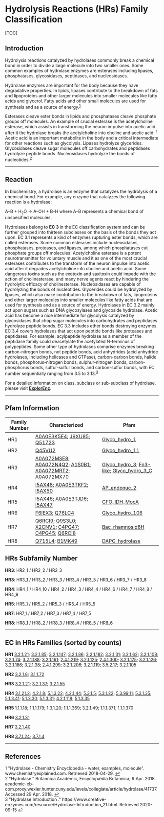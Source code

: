 # Hydrolysis Reactions (HRs) Family Classification

[TOC]

## Introduction

Hydrolysis reactions catalyzed by hydrolases commonly break a chemical bond in order to divide a large molecule into two smaller ones. Some common examples of hydrolase enzymes are esterases including lipases, phosphatases, glycosidases, peptidases, and nucleosidases.

Hydrolase enzymes are important for the body because they have degradative properties. In lipids, lipases contribute to the breakdown of fats and lipoproteins and other larger molecules into smaller molecules like fatty acids and glycerol. Fatty acids and other small molecules are used for synthesis and as a source of energy.<sup class="md-footnote"><a href="#dfref-footnote-1" name="ref-footnote-1">1</a></sup> 

Esterases cleave ester bonds in lipids and phosphatases cleave phosphate groups off molecules. An example of crucial esterase is the acetylcholine esterase, which assists in transforming the neuron impulse into acetic acid after it the hydrolase breaks the acetylcholine into choline and acetic acid. <sup class="md-footnote"><a href="#dfref-footnote-1" name="ref-footnote-1">1</a></sup> Acetic acid is an important metabolite in the body and a critical intermediate for other reactions such as glycolysis. Lipases hydrolyze glycerides. Glycosidases cleave sugar molecules off carbohydrates and peptidases hydrolyze peptide bonds. Nucleosidases hydrolyze the bonds of nucleotides.<sup class="md-footnote"><a href="#dfref-footnote-2" name="ref-footnote-2">2</a></sup>

---

## Reaction

In biochemistry, a hydrolase is an enzyme that catalyzes the hydrolysis of a chemical bond. For example, any enzyme that catalyzes the following reaction is a hydrolase:

A–B + H<sub>2</sub>O → A–OH + B–H
where A–B represents a chemical bond of unspecified molecules.

Hydrolases belong to **EC 3** in the EC classification system and can be further grouped into thirteen subclasses on the basis of the bonds they act upon. EC 3.1 represents a kind of enzymes rupturing ester bonds, which are called esterases. Some common esterases include nucleosidases, phosphatases, proteases, and lipases, among which phosphatases cut phosphate groups off molecules. Acetylcholine esterase is a potent neurotransmitter for voluntary muscle and it as one of the most crucial esterases contributes to the transform of the neuron impulse into acetic acid after it degrades acetylcholine into choline and acetic acid. Some dangerous toxins such as the exotoxin and saxitoxin could impede with the action of cholinesterase, and many nerve agents react by hindering the hydrolytic efficacy of cholinesterase. Nucleosidases are capable of hydrolyzing the bonds of nucleotides. Glycerides could be hydrolyzed by lipases, which also make contribution to the breakdown of fats, lipoproteins and other larger molecules into smaller molecules like fatty acids that are used for synthesis and as a source of energy. Hydrolases in EC 3.2 mainly act upon sugars such as DNA glycosylases and glycoside hydrolase. Acetic acid has become a nice intermediate for glycolysis catalyzed by glycosidases that chop sugar molecules into carbohydrates and peptidases hydrolyze peptide bonds. EC 3.3 includes ether bonds destroying enzymes. EC 3.4 covers hydrolases that act upon peptide bonds like proteases and peptidases. For example, acylpeptide hydrolase as a member of the peptidase family could deacetylate the acetylated N-terminus of polypeptides. Some other type of hydrolases comprise enzymes breaking carbon-nitrogen bonds, not peptide bonds, acid anhydrides (acid anhydride hydrolases, including helicases and GTPase), carbon-carbon bonds, halide bonds, phosphorus-nitrogen bonds, sulphur-nitrogen bonds, carbon-phosphorus bonds, sulfur-sulfur bonds, and carbon-sulfur bonds, with EC number sequentially ranging from 3.5 to 3.13.<sup class="md-footnote"><a href="#dfref-footnote-3" name="ref-footnote-3">3</a></sup>

For a detailed  information on class, subclass or sub-subclass of hydrolase, please visit [**ExplorEnz**](https://www.enzyme-database.org/class.php).

---

## Pfam Information

| Family Number | Characterized                                                | Pfam                                                         |
| ------------- | ------------------------------------------------------------ | ------------------------------------------------------------ |
| HR1           | [A0A0E3K5E4](https://www.uniprot.org/uniprot/A0A0E3K5E4); [J9XU85](https://www.uniprot.org/uniprot/J9XU85); [Q51723](https://www.uniprot.org/uniprot/Q51723) | [Glyco_hydro_1](https://pfam.xfam.org/family/Glyco_hydro_1)  |
| HR2           | [Q45VU2](https://www.uniprot.org/uniprot/Q45VU2)             | [Glyco_hydro_11](https://pfam.xfam.org/family/Glyco_hydro_11) |
| HR3           | [A0A072MSE8](https://www.uniprot.org/uniprot/A0A072MSE8); [A0A072N4Q2](https://www.uniprot.org/uniprot/A0A072N4Q2); [A1S0B1](https://www.uniprot.org/uniprot/A1S0B1); [A0A072MRT2](https://www.uniprot.org/uniprot/A0A072MRT2); [A0A072MX70](https://www.uniprot.org/uniprot/A0A072MX70) | [Glyco_hydro_3](https://pfam.xfam.org/family/Glyco_hydro_3); [Fn3-like](https://pfam.xfam.org/family/Fn3-like); [Glyco_hydro_3_C](https://pfam.xfam.org/family/Glyco_hydro_3_C) |
| HR4           | [I5AX48](https://www.uniprot.org/uniprot/I5AX48); [A0A0E3TKF2](https://www.uniprot.org/uniprot/A0A0E3TKF2); [I5AX50](https://www.uniprot.org/uniprot/I5AX50) | [AP_endonuc_2](https://pfam.xfam.org/family/AP_endonuc_2)    |
| HR5           | [I5AX46](https://www.uniprot.org/uniprot/I5AX46); [A0A0E3TJD6](https://www.uniprot.org/uniprot/A0A0E3TJD6); [I5AX47](https://www.uniprot.org/uniprot/I5AX47) | [GFO_IDH_MocA](https://pfam.xfam.org/family/GFO_IDH_MocA)    |
| HR6           | [F6IEX3](https://www.uniprot.org/uniprot/F6IEX3); [Q76LC4](https://www.uniprot.org/uniprot/Q76LC4) | [Glyco_hydro_106](https://pfam.xfam.org/family/Glyco_hydro_106) |
| HR7           | [Q6RCI9](https://www.uniprot.org/uniprot/Q6RCI9); [Q9S3L0](https://www.uniprot.org/uniprot/Q9S3L0); [X2CNV1](https://www.uniprot.org/uniprot/X2CNV1); [C4PG47](https://www.uniprot.org/uniprot/C4PG47); [C4PG45](https://www.uniprot.org/uniprot/C4PG45); [Q6RCI8](https://www.uniprot.org/uniprot/Q6RCI8) | [Bac_rhamnosid6H](https://pfam.xfam.org/family/Bac_rhamnosid6H) |
| HR8           | [Q715L4](https://www.uniprot.org/uniprot/Q715L4); [B1MK49](https://www.uniprot.org/uniprot/B1MK49) | [DAPG_hydrolase](https://pfam.xfam.org/family/DAPG_hydrolase) |

## HRs Subfamily Number

**HR3**: HR2_1 / HR2_2 / HR2_3

**HR3**: HR3_1 / HR3_2 / HR3_3 / HR3_4 / HR3_5 / HR3_6 / HR3_7 / HR3_8

**HR4**: HR4_1 / HR4_10 / HR4_2 / HR4_3 / HR4_4 / HR4_6 / HR4_7 / HR4_8 / HR4_9

**HR5**: HR5_1 / HR5_2 / HR5_3 / HR5_4 / HR5_5

**HR7**: HR7_1 / HR7_2 / HR7_3 / HR7_4 / HR7_5

**HR8**: HR8_1 / HR8_2 / HR8_3 / HR8_4 / HR8_5 / HR8_6

---

## EC in HRs Families (sorted by counts)

**HR1**
[3.2.1.21](https://www.brenda-enzymes.org/enzyme.php?ecno=3.2.1.21); [3.2.1.85](https://www.brenda-enzymes.org/enzyme.php?ecno=3.2.1.85); [3.2.1.147](https://www.brenda-enzymes.org/enzyme.php?ecno=3.2.1.147); [3.2.1.86](https://www.brenda-enzymes.org/enzyme.php?ecno=3.2.1.86); [3.2.1.182](https://www.brenda-enzymes.org/enzyme.php?ecno=3.2.1.182); [3.2.1.31](https://www.brenda-enzymes.org/enzyme.php?ecno=3.2.1.31); [3.2.1.62](https://www.brenda-enzymes.org/enzyme.php?ecno=3.2.1.62); [3.2.1.108](https://www.brenda-enzymes.org/enzyme.php?ecno=3.2.1.108); [3.2.1.74](https://www.brenda-enzymes.org/enzyme.php?ecno=3.2.1.74); [3.2.1.188](https://www.brenda-enzymes.org/enzyme.php?ecno=3.2.1.188); [3.2.1.161](https://www.brenda-enzymes.org/enzyme.php?ecno=3.2.1.161); [2.4.1.219](https://www.brenda-enzymes.org/enzyme.php?ecno=2.4.1.219); [3.2.1.125](https://www.brenda-enzymes.org/enzyme.php?ecno=3.2.1.125); [2.4.1.300](https://www.brenda-enzymes.org/enzyme.php?ecno=2.4.1.300); [3.2.1.175](https://www.brenda-enzymes.org/enzyme.php?ecno=3.2.1.175); [3.2.1.126](https://www.brenda-enzymes.org/enzyme.php?ecno=3.2.1.126); [3.2.1.186](https://www.brenda-enzymes.org/enzyme.php?ecno=3.2.1.186); [3.2.1.38](https://www.brenda-enzymes.org/enzyme.php?ecno=3.2.1.38); [2.4.1.299](https://www.brenda-enzymes.org/enzyme.php?ecno=2.4.1.299); [3.2.1.206](https://www.brenda-enzymes.org/enzyme.php?ecno=3.2.1.206); [3.2.1.119](https://www.brenda-enzymes.org/enzyme.php?ecno=3.2.1.119); [3.5.2.17](https://www.brenda-enzymes.org/enzyme.php?ecno=3.5.2.17); [3.2.1.105](https://www.brenda-enzymes.org/enzyme.php?ecno=3.2.1.105)

**HR2**
[3.2.1.8](https://www.brenda-enzymes.org/enzyme.php?ecno=3.2.1.8); [3.1.1.72](https://www.brenda-enzymes.org/enzyme.php?ecno=3.1.1.72)

**HR3**
[3.2.1.21](https://www.brenda-enzymes.org/enzyme.php?ecno=3.2.1.21); [3.2.1.37](https://www.brenda-enzymes.org/enzyme.php?ecno=3.2.1.37); [3.2.1.55](https://www.brenda-enzymes.org/enzyme.php?ecno=3.2.1.55)

**HR4**
[3.1.21.2](https://www.brenda-enzymes.org/enzyme.php?ecno=3.1.21.2); [4.2.1.8](https://www.brenda-enzymes.org/enzyme.php?ecno=4.2.1.8); [5.1.3.22](https://www.brenda-enzymes.org/enzyme.php?ecno=5.1.3.22); [4.2.1.44](https://www.brenda-enzymes.org/enzyme.php?ecno=4.2.1.44); [5.3.1.5](https://www.brenda-enzymes.org/enzyme.php?ecno=5.3.1.5); [5.3.1.22](https://www.brenda-enzymes.org/enzyme.php?ecno=5.3.1.22); [5.3.99.11](https://www.brenda-enzymes.org/enzyme.php?ecno=5.3.99.11); [5.3.1.35](https://www.brenda-enzymes.org/enzyme.php?ecno=5.3.1.35); [5.1.3.41](https://www.brenda-enzymes.org/enzyme.php?ecno=5.1.3.41); [5.1.3.30](https://www.brenda-enzymes.org/enzyme.php?ecno=5.1.3.30); [5.1.3.31](https://www.brenda-enzymes.org/enzyme.php?ecno=5.1.3.31); [4.2.1.118](https://www.brenda-enzymes.org/enzyme.php?ecno=4.2.1.118); [5.1.3.35](https://www.brenda-enzymes.org/enzyme.php?ecno=5.1.3.35)

**HR5**
[1.1.1.18](https://www.brenda-enzymes.org/enzyme.php?ecno=1.1.1.18); [1.1.1.179](https://www.brenda-enzymes.org/enzyme.php?ecno=1.1.1.179); [1.3.1.20](https://www.brenda-enzymes.org/enzyme.php?ecno=1.3.1.20); [1.1.1.369](https://www.brenda-enzymes.org/enzyme.php?ecno=1.1.1.369); [3.2.1.49](https://www.brenda-enzymes.org/enzyme.php?ecno=3.2.1.49); [1.1.1.371](https://www.brenda-enzymes.org/enzyme.php?ecno=1.1.1.371); [1.1.1.370](https://www.brenda-enzymes.org/enzyme.php?ecno=1.1.1.370)

**HR6**
[3.2.1.31](https://www.brenda-enzymes.org/enzyme.php?ecno=3.2.1.31)

**HR7**
[3.2.1.40](https://www.brenda-enzymes.org/enzyme.php?ecno=3.2.1.40)

**HR8**
[3.7.1.24](https://www.brenda-enzymes.org/enzyme.php?ecno=3.7.1.24); [3.7.1.4](https://www.brenda-enzymes.org/enzyme.php?ecno=3.7.1.4)

---

## References

<div class="footnote-line"><span class="md-fn-count">1</span> <span>"Hydrolase - Chemistry Encyclopedia - water, examples, molecule". www.chemistryexplained.com. Retrieved 2018-04-29.</span> <a name="dfref-footnote-1" href="#ref-footnote-1" title="back to document" class="reversefootnote">↩</a></div>
<div class="footnote-line"><span class="md-fn-count">2</span> <span> "Hydrolase." Britannica Academic, Encyclopædia Britannica, 9 Apr. 2018. academic-eb-com.proxy.wexler.hunter.cuny.edu/levels/collegiate/article/hydrolase/41737. Accessed 29 Apr. 2018.</span> <a name="dfref-footnote-2" href="#ref-footnote-2" title="back to document" class="reversefootnote">↩</a></div>
<div class="footnote-line"><span class="md-fn-count">3</span> <span> "Hydrolase Introduction
." https://www.creative-enzymes.com/resource/Hydrolase-Introduction_21.html. Retrieved 2020-09-15</span> <a name="dfref-footnote-3" href="#ref-footnote-3" title="back to document" class="reversefootnote">↩</a></div>



